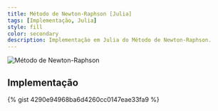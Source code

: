 ```yaml
---
title: Método de Newton-Raphson [Julia]
tags: [Implementação, Julia]
style: fill
color: secondary
description: Implementação em Julia do Método de Newton-Raphson.
---
```


![Método de Newton-Raphson](https://kl05.github.io/docs/img/Metodo_de_Newton_Raphson.png)

## Implementação

{% gist 4290e94968ba6d4260cc0147eae33fa9 %}
